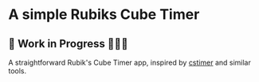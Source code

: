 # A simple Rubiks Cube Timer

## 🚧 Work in Progress 👷🏻‍♂️

A straightforward Rubik's Cube Timer app, inspired by [cstimer](https://cstimer.net/) and similar tools.

